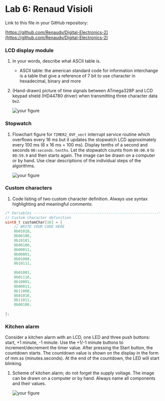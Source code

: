 # Lab 6: Renaud Visioli

Link to this file in your GitHub repository:

[https://github.com/Renaudv/Digital-Electronics-2](https://github.com/Renaudv/Digital-Electronics-2)


### LCD display module

1. In your words, describe what ASCII table is.
   * ASCII table: the american standard code for information interchange is a table that give a reference of 7 bit to use character in hexadecimal, binary and more

2. (Hand-drawn) picture of time signals between ATmega328P and LCD keypad shield (HD44780 driver) when transmitting three character data `De2`.

   ![your figure](https://cdn.discordapp.com/attachments/753864656040362004/921420441762017350/IMG_20211217_161544.jpg)


### Stopwatch

1. Flowchart figure for `TIMER2_OVF_vect` interrupt service routine which overflows every 16&nbsp;ms but it updates the stopwatch LCD approximately every 100&nbsp;ms (6 x 16&nbsp;ms = 100&nbsp;ms). Display tenths of a second and seconds `00:seconds.tenths`. Let the stopwatch counts from `00:00.0` to `00:59.9` and then starts again. The image can be drawn on a computer or by hand. Use clear descriptions of the individual steps of the algorithms.

   ![your figure](https://cdn.discordapp.com/attachments/753864656040362004/921418320555683840/IMG_20211217_160715.jpg)


### Custom characters

1. Code listing of two custom character definition. Always use syntax highlighting and meaningful comments:

```c
/* Variables ---------------------------------------------------------*/
// Custom character definition
uint8_t customChar[16] = {
    // WRITE YOUR CODE HERE
    0b01010,
    0b00100,
    0b10101,
    0b00100,
    0b00011,
    0b00001,
    0b01000,
    0b10111,
    
    0b01001,
    0b01110,
    0b10001,
    0b00011,
    0b11000,
    0b01010,
    0b11011,
    0b00100,
    
};
```


### Kitchen alarm

Consider a kitchen alarm with an LCD, one LED and three push buttons: start, +1 minute, -1 minute. Use the +1/-1 minute buttons to increment/decrement the timer value. After pressing the Start button, the countdown starts. The countdown value is shown on the display in the form of mm.ss (minutes.seconds). At the end of the countdown, the LED will start blinking.

1. Scheme of kitchen alarm; do not forget the supply voltage. The image can be drawn on a computer or by hand. Always name all components and their values.

   ![your figure](https://media.discordapp.net/attachments/753864656040362004/921423565306351676/IMG_20211217_162811.jpg?width=497&height=662)
